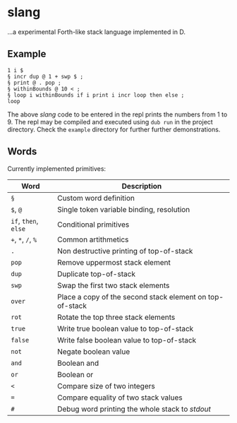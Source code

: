 # slang

…a experimental Forth-like stack language implemented in D.

## Example

	1 i $
	§ incr dup @ 1 + swp $ ;
	§ print @ . pop ;
	§ withinBounds @ 10 < ;
	§ loop i withinBounds if i print i incr loop then else ;
	loop

The above _slang_ code to be entered in the repl prints the numbers from 1 to 9. The repl may be compiled and executed using `dub run` in the project directory. Check the `example` directory for further further demonstrations.

## Words

Currently implemented primitives:

| Word                 | Description                                              |
| ---                  | ---                                                      |
| `§`                  | Custom word definition                                   |
| `$`, `@`             | Single token variable binding, resolution                |
| `if`, `then`, `else` | Conditional primitives                                   |
| `+`, `*`, `/`, `%`   | Common artithmetics                                      |
| `.`                  | Non destructive printing of top-of-stack                 |
| `pop`                | Remove uppermost stack element                           |
| `dup`                | Duplicate top-of-stack                                   |
| `swp`                | Swap the first two stack elements                        |
| `over`               | Place a copy of the second stack element on top-of-stack |
| `rot`                | Rotate the top three stack elements                      |
| `true`               | Write true boolean value to top-of-stack                 |
| `false`              | Write false boolean value to top-of-stack                |
| `not`                | Negate boolean value                                     |
| `and`                | Boolean and                                              |
| `or`                 | Boolean or                                               |
| `<`                  | Compare size of two integers                             |
| `=`                  | Compare equality of two stack values                     |
| `#`                  | Debug word printing the whole stack to _stdout_          |
